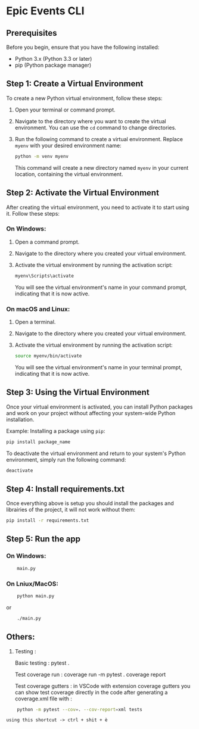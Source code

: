 
Epic Events CLI
===========================================================


## Prerequisites

Before you begin, ensure that you have the following installed:

- Python 3.x (Python 3.3 or later)
- pip (Python package manager)

## Step 1: Create a Virtual Environment

To create a new Python virtual environment, follow these steps:

1. Open your terminal or command prompt.

2. Navigate to the directory where you want to create the virtual environment. You can use the `cd` command to change directories.

3. Run the following command to create a virtual environment. Replace `myenv` with your desired environment name:

   ```bash
   python -m venv myenv
   ```

   This command will create a new directory named `myenv` in your current location, containing the virtual environment.

## Step 2: Activate the Virtual Environment

After creating the virtual environment, you need to activate it to start using it. Follow these steps:

### On Windows:

1. Open a command prompt.

2. Navigate to the directory where you created your virtual environment.

3. Activate the virtual environment by running the activation script:

   ```bash
   myenv\Scripts\activate
   ```

   You will see the virtual environment's name in your command prompt, indicating that it is now active.

### On macOS and Linux:

1. Open a terminal.

2. Navigate to the directory where you created your virtual environment.

3. Activate the virtual environment by running the activation script:

   ```bash
   source myenv/bin/activate
   ```

   You will see the virtual environment's name in your terminal prompt, indicating that it is now active.

## Step 3: Using the Virtual Environment

Once your virtual environment is activated, you can install Python packages and work on your project without affecting your system-wide Python installation.

Example: Installing a package using `pip`:

```bash
pip install package_name
```

To deactivate the virtual environment and return to your system's Python environment, simply run the following command:

```bash
deactivate
```

## Step 4: Install requirements.txt

Once everything above is setup you should install the packages and librairies of the project, it will not work without them:

```bash
pip install -r requirements.txt
```

## Step 5: Run the app

### On Windows:

```bash
    main.py
```

### On Lniux/MacOS:


```bash
    python main.py
```

or 

```bash
    ./main.py
```


## Others:

1. Testing :
   
    Basic testing :
    pytest .

    Test coverage run :
    coverage run -m pytest .
    coverage report

    Test coverage gutters :
    in VSCode with extension coverage gutters you can show test coverage directly in the code
    after generating a coverage.xml file with : 
    
```bash
    python -m pytest --cov=. --cov-report=xml tests
```
   
    using this shortcut -> ctrl + shit + è